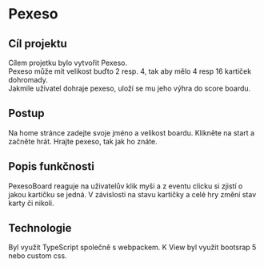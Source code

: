 # Pexeso
## Cíl projektu
Cílem projetku bylo vytvořit Pexeso. <br>
Pexeso může mít velikost buďto 2 resp. 4, tak aby mělo 4 resp 16 kartiček dohromady.
<br>
Jakmile uživatel dohraje pexeso, uloží se mu jeho výhra do score boardu.
## Postup
Na home stránce zadejte svoje jméno a velikost boardu. Klikněte na start a začněte hrát. Hrajte pexeso, tak jak ho znáte.
## Popis funkčnosti
PexesoBoard reaguje na uživatelův klik myši a z eventu clicku si zjistí o jakou kartičku se jedná. V závislosti na 
stavu kartičky a celé hry změní stav karty či nikoli.
## Technologie
Byl využit TypeScript společně s webpackem. K View byl využit bootsrap 5 nebo custom css. 
